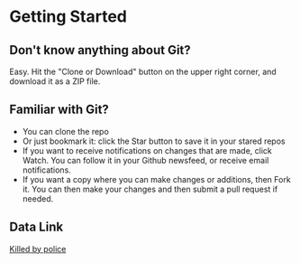# Getting Started 

## Don't know anything about Git? 
Easy. Hit the "Clone or Download" button on the upper right corner, and download it as a ZIP file. 

## Familiar with Git?
- You can clone the repo
- Or just bookmark it:  click the Star button to save it in your stared repos
- If you want to receive notifications on changes that are made, click Watch. You can follow it in your Github newsfeed, or receive email notifications.
- If you want a copy where you can make changes or additions, then Fork it. You can then make your changes and then submit a pull request if needed. 

## Data Link
[Killed by police](https://docs.google.com/spreadsheets/d/15MA7Z_wZPmLadItZRAcioWXfxoxKA49wtjoEtfPzjzM/edit#gid=0)
